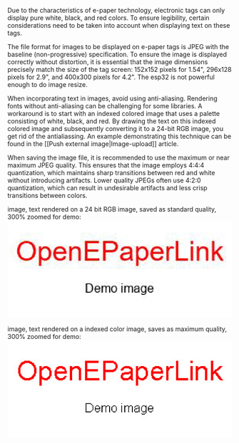 Due to the characteristics of e-paper technology, electronic tags can only display pure white, black, and red colors. To ensure legibility, certain considerations need to be taken into account when displaying text on these tags.

The file format for images to be displayed on e-paper tags is JPEG with the baseline (non-progressive) specification.
To ensure the image is displayed correctly without distortion, it is essential that the image dimensions precisely match the size of the tag screen: 152x152 pixels for 1.54", 296x128 pixels for 2.9", and 400x300 pixels for 4.2". The esp32 is not powerful enough to do image resize.

When incorporating text in images, avoid using anti-aliasing. Rendering fonts without anti-aliasing can be challenging for some libraries. A workaround is to start with an indexed colored image that uses a palette consisting of white, black, and red. By drawing the text on this indexed colored image and subsequently converting it to a 24-bit RGB image, you get rid of the antialiassing. An example demonstrating this technique can be found in the [[Push external image|Image-upload]] article.

When saving the image file, it is recommended to use the maximum or near maximum JPEG quality. This ensures that the image employs 4:4:4 quantization, which maintains sharp transitions between red and white without introducing artifacts. Lower quality JPEGs often use 4:2:0 quantization, which can result in undesirable artifacts and less crisp transitions between colors.

image, text rendered on a 24 bit RGB image, saved as standard quality, 300% zoomed for demo:
![Wrong image](usage/output-wrong.jpg)

image, text rendered on a indexed color image, saves as maximum quality, 300% zoomed for demo:
![Correct image](usage/output-right.jpg)
